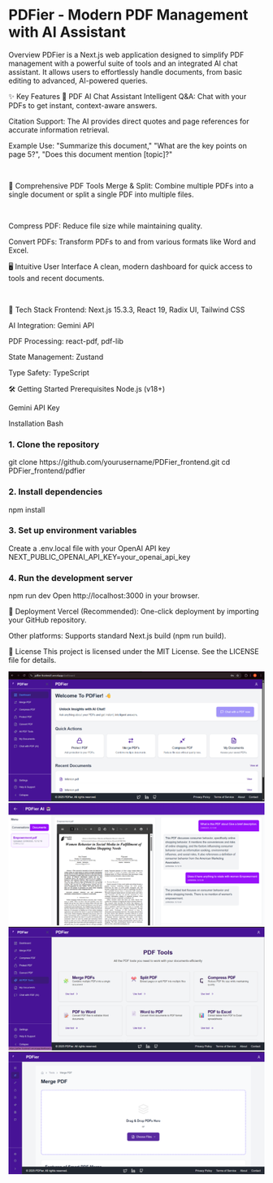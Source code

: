 
# PDFier - Modern PDF Management with AI Assistant
Overview
PDFier is a Next.js web application designed to simplify PDF management with a powerful suite of tools and an integrated AI chat assistant. It allows users to effortlessly handle documents, from basic editing to advanced, AI-powered queries.

✨ Key Features
🤖 PDF AI Chat Assistant
Intelligent Q&A: Chat with your PDFs to get instant, context-aware answers.

Citation Support: The AI provides direct quotes and page references for accurate information retrieval.

Example Use: "Summarize this document," "What are the key points on page 5?", "Does this document mention [topic]?"

<br>

📂 Comprehensive PDF Tools
Merge & Split: Combine multiple PDFs into a single document or split a single PDF into multiple files.

<br>

Compress PDF: Reduce file size while maintaining quality.

Convert PDFs: Transform PDFs to and from various formats like Word and Excel.
<br>

🖥️ Intuitive User Interface
A clean, modern dashboard for quick access to tools and recent documents.

<br>

🚀 Tech Stack
Frontend: Next.js 15.3.3, React 19, Radix UI, Tailwind CSS

AI Integration: Gemini API

PDF Processing: react-pdf, pdf-lib

State Management: Zustand

Type Safety: TypeScript

🛠️ Getting Started
Prerequisites
Node.js (v18+)

Gemini API Key

Installation
Bash

<h3>1. Clone the repository</h3>
git clone https://github.com/yourusername/PDFier_frontend.git
cd PDFier_frontend/pdfier

<h3>2. Install dependencies</h3>
npm install

<h3>3. Set up environment variables</h3>
Create a .env.local file with your OpenAI API key
NEXT_PUBLIC_OPENAI_API_KEY=your_openai_api_key

<h3>4. Run the development server</h3>
npm run dev
Open http://localhost:3000 in your browser.

🚀 Deployment
Vercel (Recommended): One-click deployment by importing your GitHub repository.

Other platforms: Supports standard Next.js build (npm run build).

📄 License
This project is licensed under the MIT License. See the LICENSE file for details.

![Home](./assets/Home.png)
![Chat](./assets/AI.png)
![Tools](./assets/Tools.png)
![Merge](./assets/Merge.png)
